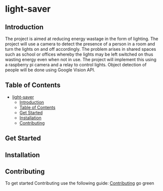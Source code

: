 # light-saver
## Introduction
The project is aimed at reducing energy wastage in the form of lighting. The project will use a camera to detect the presence
 of a person in a room and turn the lights on and off accordingly. The problem arises in shared spaces such as school or offices
 whereby the lights may be left switched on thus wasting energy even when not in use. 
The project will implement this using a raspberry pi camera and a relay to control lights. Object detection of people will be done 
using Google Vision API.
## Table of Contents
- [light-saver](#light-saver)
  - [Introduction](#introduction)
  - [Table of Contents](#table-of-contents)
  - [Get Started](#get-started)
  - [Installation](#installation)
  - [Contributing](#contributing)

## Get Started

## Installation

## Contributing
To get started Contributing use the following guide: [Contributing](CONTRIBUTING.md)
go green
